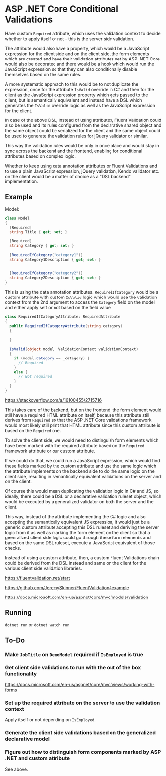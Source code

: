 # ASP .NET Core Conditional Validations

Have custom `Required` attribute, which uses the validation context to decide
whether to apply itself or not - this is the server side validation.

The attribute would also have a property, which would be a JavaScript expression
for the client side and on the client side, the form elements which are created
and have their validation attributes set by ASP .NET Core would also be
decorated and there would be a hook which would run the JavaScript expression so
that they can also conditionally disable themselves based on the same rules.

A more systematic approach to this would be to not duplicate the expression,
once for the attribute `IsValid` override in C# and then for the client as the
JavaScript expression property which gets passed to the client, but is semantically
equivalent and instead have a DSL which generates the `IsValid` override logic as
well as the JavaScript expression for the client.

In case of the above DSL, instead of using attributes, Fluent Validation could
also be used and its rules configured from the declarative shared object and the
same object could be serialized for the client and the same object could be used
to generate the validation rules for jQuery validator or similar.

This way the validation rules would be only in once place and would stay in sync
across the backend and the frontend, enabling for conditional attributes based on
complex logic.

Whether to keep using data annotation attributes or Fluent Validations and to use
a plain JavaScript expression, jQuery validation, Kendo validator etc. on the client
would be a matter of choice as a "DSL backend" implementation.

## Example

Model:

```cs
class Model
{
  [Required]
  string Title { get; set; }
  
  [Required]
  string Category { get; set; }
  
  [RequiredIfCategory("category1")]
  string Category1Description { get; set; }
  

  [RequiredIfCategory("category2")]
  string Category2Description { get; set; }
}
```

This is using the data annotation attributes. `RequiredIfCategory` would be a custom
attribute with custom `IsValid` logic which would use the validation context from the
2nd argument to access the `Category` field on the model and either apply self or not
based on the field value.

```cs
class RequiredIfCategoryAttribute: RequiredAttribute
{
  public RequiredIfCategoryAttribute(string category)
  {
  
  }
  
  IsValid(object model, ValidationContext validationContext)
  {
    if (model.Category == _category) {
      // Required
    }
    else {
      // Not required
    }
  }
}
```

https://stackoverflow.com/a/16100455/2715716

This takes care of the backend, but on the frontend, the form element would still have
a required HTML attribute on itself, because this attribute still derives from `Required`
so that the ASP .NET Core validations framework would most likely still print that HTML
attribute since this custom attribute is based on the `Required` one.

To solve the client side, we would need to distinguish form elements which have been
marked with the required attribute based on the `Required` framework attribute or our
custom attribute.

If we could do that, we could run a JavaScript expression, which would find these
fields marked by the custom attribute and use the same logic which the attribute
implements on the backend side to do the same logic on the client side, resulting in
semantically equivalent validations on the server and on the client.

Of course this would mean duplicating the validation logic in C# and JS, so ideally,
there could be a DSL or a declarative validation ruleset object, which would be
executed by a generalized validator on both the server and the client.

This way, instead of the attribute implementing the C# logic and also accepting the
semantically equivalent JS expression, it would just be a generic custom attribute
accepting this DSL ruleset and deriving the server logic from it as well as marking
the form element on the client so that a geenralized client side logic could go through
these form elements and based on the same DSL ruleset, execute a JavaScript equivalent
of those checks.

Instead of using a custom attribute, then, a custom Fluent Validations chain could be
derived from the DSL instead and same on the client for the various client side
validation libraries.

https://fluentvalidation.net/start

https://github.com/JeremySkinner/FluentValidation#example

https://docs.microsoft.com/en-us/aspnet/core/mvc/models/validation

## Running

`dotnet run` or `dotnet watch run`

## To-Do

### Make `JobTitle` on `DemoModel` required if `IsEmployed` is true

### Get client side validations to run with the out of the box functionality

https://docs.microsoft.com/en-us/aspnet/core/mvc/views/working-with-forms

### Set up the required attribute on the server to use the validation context

Apply itself or not depending on `IsEmployed`.

### Generate the client side validations based on the generalized declarative model

### Figure out how to distinguish form components marked by ASP .NET and custom attribute

See above.
